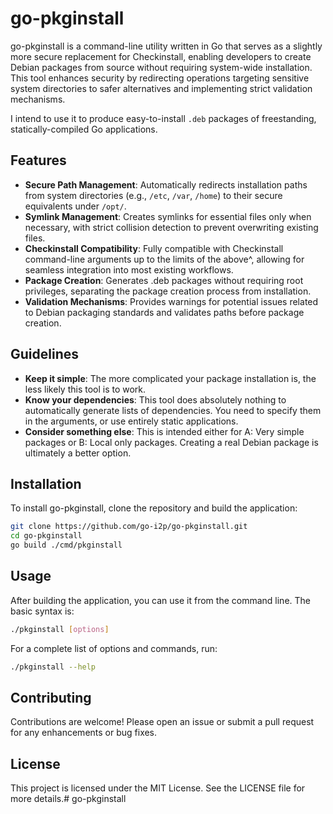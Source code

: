 # go-pkginstall

go-pkginstall is a command-line utility written in Go that serves as a slightly more secure replacement for Checkinstall, enabling developers to create Debian packages from source without requiring system-wide installation. This tool enhances security by redirecting operations targeting sensitive system directories to safer alternatives and implementing strict validation mechanisms.

I intend to use it to produce easy-to-install `.deb` packages of freestanding, statically-compiled Go applications.

## Features

- **Secure Path Management**: Automatically redirects installation paths from system directories (e.g., `/etc`, `/var`, `/home`) to their secure equivalents under `/opt/`.
- **Symlink Management**: Creates symlinks for essential files only when necessary, with strict collision detection to prevent overwriting existing files.
- **Checkinstall Compatibility**: Fully compatible with Checkinstall command-line arguments up to the limits of the above^, allowing for seamless integration into most existing workflows.
- **Package Creation**: Generates .deb packages without requiring root privileges, separating the package creation process from installation.
- **Validation Mechanisms**: Provides warnings for potential issues related to Debian packaging standards and validates paths before package creation.

## Guidelines

- **Keep it simple**: The more complicated your package installation is, the less likely this tool is to work.
- **Know your dependencies**: This tool does absolutely nothing to automatically generate lists of dependencies. You need to specify them in the arguments, or use entirely static applications.
- **Consider something else**: This is intended either for A: Very simple packages or B: Local only packages. Creating a real Debian package is ultimately a better option.

## Installation

To install go-pkginstall, clone the repository and build the application:

```bash
git clone https://github.com/go-i2p/go-pkginstall.git
cd go-pkginstall
go build ./cmd/pkginstall
```

## Usage

After building the application, you can use it from the command line. The basic syntax is:

```bash
./pkginstall [options]
```

For a complete list of options and commands, run:

```bash
./pkginstall --help
```

## Contributing

Contributions are welcome! Please open an issue or submit a pull request for any enhancements or bug fixes.

## License

This project is licensed under the MIT License. See the LICENSE file for more details.# go-pkginstall
